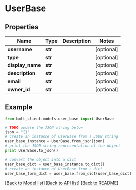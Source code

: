 # UserBase


## Properties
Name | Type | Description | Notes
------------ | ------------- | ------------- | -------------
**username** | **str** |  | [optional] 
**type** | **str** |  | [optional] 
**display_name** | **str** |  | [optional] 
**description** | **str** |  | [optional] 
**email** | **str** |  | [optional] 
**owner_id** | **str** |  | [optional] 

## Example

```python
from bmlt_client.models.user_base import UserBase

# TODO update the JSON string below
json = "{}"
# create an instance of UserBase from a JSON string
user_base_instance = UserBase.from_json(json)
# print the JSON string representation of the object
print UserBase.to_json()

# convert the object into a dict
user_base_dict = user_base_instance.to_dict()
# create an instance of UserBase from a dict
user_base_form_dict = user_base.from_dict(user_base_dict)
```
[[Back to Model list]](../README.md#documentation-for-models) [[Back to API list]](../README.md#documentation-for-api-endpoints) [[Back to README]](../README.md)


